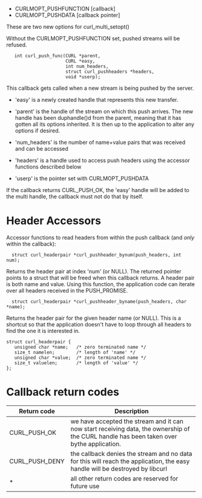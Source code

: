 
- CURLMOPT_PUSHFUNCTION  [callback]
- CURLMOPT_PUSHDATA      [callback pointer]

These are two new options for curl_multi_setopt()

Without the CURLMOPT_PUSHFUNCTION set, pushed streams will be refused.

~~~
   int curl_push_func(CURL *parent,
                      CURL *easy,
                      int num_headers,
                      struct curl_pushheaders *headers,
                      void *userp);
~~~

This callback gets called when a new stream is being pushed by the server.

 - 'easy' is a newly created handle that represents this new transfer.

 - 'parent' is the handle of the stream on which this push arrives. The new
handle has been duphandle()d from the parent, meaning that it has gotten all
its options inherited. It is then up to the application to alter any options
if desired.

 - 'num_headers' is the number of name+value pairs that was received and can be
accessed

 - 'headers' is a handle used to access push headers using the accessor
functions described below

 - 'userp' is the pointer set with CURLMOPT_PUSHDATA

If the callback returns CURL_PUSH_OK, the 'easy' handle will be added to the
multi handle, the callback must not do that by itself.

Header Accessors
================

Accessor functions to read headers from within the push callback (and *only*
within the callback):
~~~
  struct curl_headerpair *curl_pushheader_bynum(push_headers, int num);
~~~
Returns the header pair at index 'num' (or NULL). The returned pointer points
to a struct that will be freed when this callback returns. A header pair is
both name and value. Using this function, the application code can iterate
over all headers received in the PUSH_PROMISE.
~~~
  struct curl_headerpair *curl_pushheader_byname(push_headers, char *name);
~~~
Returns the header pair for the given header name (or NULL). This is a
shortcut so that the application doesn't have to loop through all headers to
find the one it is interested in.

~~~
struct curl_headerpair {
   unsigned char *name;   /* zero terminated name */
   size_t namelen;        /* length of 'name' */
   unsigned char *value;  /* zero terminated name */
   size_t valuelen;       /* length of 'value' */
};
~~~

Callback return codes
=====================


Return code|Description
--- | --- |
CURL_PUSH_OK|we have accepted the stream and it can now start receiving data, the ownership of the CURL handle has been taken over bythe application.
CURL_PUSH_DENY | the callback denies the stream and no data for this will reach the application, the easy handle will be destroyed by libcurl
* | all other return codes are reserved for future use
